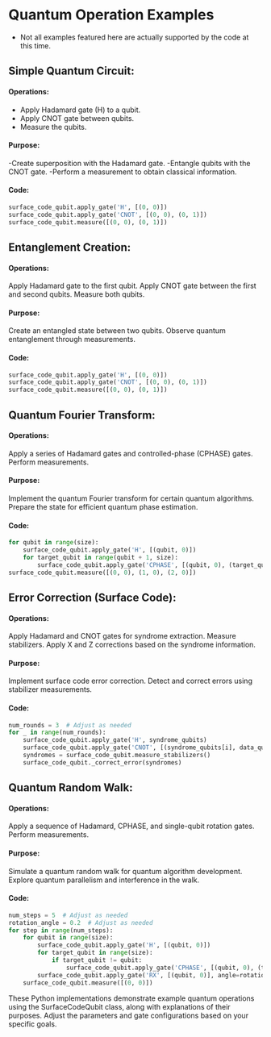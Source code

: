 # Quantum Operation Examples
- Not all examples featured here are actually supported by the code at this time.

## Simple Quantum Circuit:

#### Operations:
- Apply Hadamard gate (H) to a qubit.
- Apply CNOT gate between qubits.
- Measure the qubits.
#### Purpose:
-Create superposition with the Hadamard gate.
-Entangle qubits with the CNOT gate.
-Perform a measurement to obtain classical information.

#### Code:
```python
surface_code_qubit.apply_gate('H', [(0, 0)])
surface_code_qubit.apply_gate('CNOT', [(0, 0), (0, 1)])
surface_code_qubit.measure([(0, 0), (0, 1)])
```
## Entanglement Creation:

#### Operations:
Apply Hadamard gate to the first qubit.
Apply CNOT gate between the first and second qubits.
Measure both qubits.
#### Purpose:
Create an entangled state between two qubits.
Observe quantum entanglement through measurements.
#### Code:
```python
surface_code_qubit.apply_gate('H', [(0, 0)])
surface_code_qubit.apply_gate('CNOT', [(0, 0), (0, 1)])
surface_code_qubit.measure([(0, 0), (0, 1)])
```
## Quantum Fourier Transform:

#### Operations:
Apply a series of Hadamard gates and controlled-phase (CPHASE) gates.
Perform measurements.
#### Purpose:
Implement the quantum Fourier transform for certain quantum algorithms.
Prepare the state for efficient quantum phase estimation.
#### Code:
```python
for qubit in range(size):
    surface_code_qubit.apply_gate('H', [(qubit, 0)])
    for target_qubit in range(qubit + 1, size):
        surface_code_qubit.apply_gate('CPHASE', [(qubit, 0), (target_qubit, 0)])
surface_code_qubit.measure([(0, 0), (1, 0), (2, 0)])
```

## Error Correction (Surface Code):

#### Operations:
Apply Hadamard and CNOT gates for syndrome extraction.
Measure stabilizers.
Apply X and Z corrections based on the syndrome information.
#### Purpose:
Implement surface code error correction.
Detect and correct errors using stabilizer measurements.
#### Code:
```python
num_rounds = 3  # Adjust as needed
for _ in range(num_rounds):
    surface_code_qubit.apply_gate('H', syndrome_qubits)
    surface_code_qubit.apply_gate('CNOT', [(syndrome_qubits[i], data_qubits[i]) for i in range(size)])
    syndromes = surface_code_qubit.measure_stabilizers()
    surface_code_qubit._correct_error(syndromes)
```
## Quantum Random Walk:

#### Operations:
Apply a sequence of Hadamard, CPHASE, and single-qubit rotation gates.
Perform measurements.
#### Purpose:
Simulate a quantum random walk for quantum algorithm development.
Explore quantum parallelism and interference in the walk.
#### Code:
```python
num_steps = 5  # Adjust as needed
rotation_angle = 0.2  # Adjust as needed
for step in range(num_steps):
    for qubit in range(size):
        surface_code_qubit.apply_gate('H', [(qubit, 0)])
        for target_qubit in range(size):
            if target_qubit != qubit:
                surface_code_qubit.apply_gate('CPHASE', [(qubit, 0), (target_qubit, 0)])
        surface_code_qubit.apply_gate('RX', [(qubit, 0)], angle=rotation_angle)
    surface_code_qubit.measure([(0, 0)])
```
These Python implementations demonstrate example quantum operations using the SurfaceCodeQubit class, along with explanations of their purposes. Adjust the parameters and gate configurations based on your specific goals.
